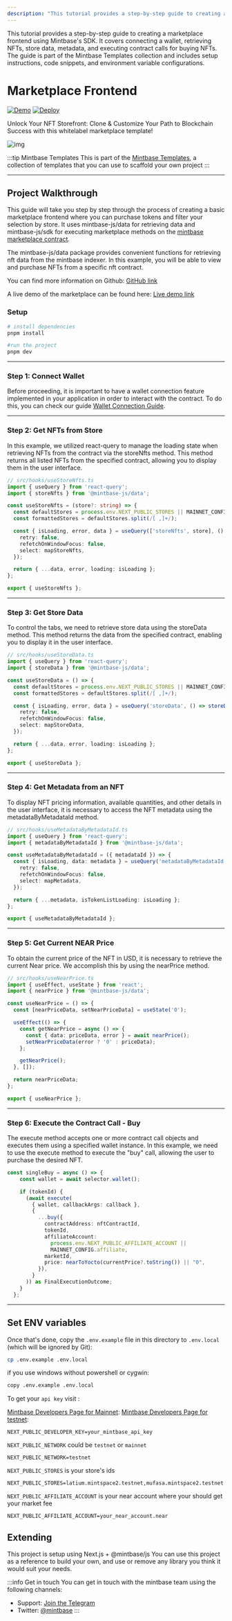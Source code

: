 ```yaml
---
description: "This tutorial provides a step-by-step guide to creating a marketplace frontend using Mintbase's SDK. It covers connecting a wallet, retrieving NFTs, store data, metadata, and executing contract calls for buying NFTs. The guide is part of the Mintbase Templates collection and includes setup instructions, code snippets, and environment variable configurations."
---
```

This tutorial provides a step-by-step guide to creating a marketplace frontend using Mintbase's SDK. It covers connecting a wallet, retrieving NFTs, store data, metadata, and executing contract calls for buying NFTs. The guide is part of the Mintbase Templates collection and includes setup instructions, code snippets, and environment variable configurations.


# Marketplace Frontend

[![Demo](https://img.shields.io/badge/Demo-Visit%20Demo-brightgreen)](https://github.com/Mintbase/templates/tree/main/marketplace)
[![Deploy](https://img.shields.io/badge/Deploy-on%20Vercel-blue)](https://vercel.com/new/clone?repository-url=https%3A%2F%2Fgithub.com%2FMintbase%2Ftemplates%2Ftree%2Fmain%2Fmarketplace)

Unlock Your NFT Storefront: Clone & Customize Your Path to Blockchain Success with this whitelabel marketplace template!

![img](https://i.imgur.com/FjcUss9.png)

:::tip Mintbase Templates
This is part of the [Mintbase Templates](https://github.com/Mintbase/templates), a collection of templates that you can use to scaffold your own project
:::

---

## Project Walkthrough

This guide will take you step by step through the process of creating a basic marketplace frontend where you can purchase tokens and filter your selection by store. It uses mintbase-js/data for retrieving data and mintbase-js/sdk for executing marketplace methods on the [mintbase marketplace contract](https://github.com/Mintbase/mb-contracts/tree/main/mb-interop-market).

The mintbase-js/data package provides convenient functions for retrieving nft data from the mintbase indexer. In this example, you will be able to view and purchase NFTs from a specific nft contract.

You can find more information on Github: [GitHub link](https://github.com/Mintbase/mintbase-js/tree/beta/packages/data)

A live demo of the marketplace can be found here: [Live demo link](https://github.com/Mintbase/templates/tree/main/marketplace)


### Setup

```bash
# install dependencies
pnpm install

#run the project
pnpm dev
```

<hr class="subsection" />

### Step 1: Connect Wallet

Before proceeding, it is important to have a wallet connection feature implemented in your application in order to interact with the contract. To do this, you can check our guide [Wallet Connection Guide](https://github.com/Mintbase/mintbase-js/tree/beta/packages/sdk).

<hr class="subsection" />

### Step 2: Get NFTs from Store

In this example, we utilized react-query to manage the loading state when retrieving NFTs from the contract via the storeNfts method. This method returns all listed NFTs from the specified contract, allowing you to display them in the user interface.

```ts
// src/hooks/useStoreNfts.ts
import { useQuery } from 'react-query';
import { storeNfts } from '@mintbase-js/data';

const useStoreNfts = (store?: string) => {
  const defaultStores = process.env.NEXT_PUBLIC_STORES || MAINNET_CONFIG.stores;
  const formattedStores = defaultStores.split(/[ ,]+/);

  const { isLoading, error, data } = useQuery(['storeNfts', store], () => storeNfts(store || formattedStores, true), {
    retry: false,
    refetchOnWindowFocus: false,
    select: mapStoreNfts,
  });

  return { ...data, error, loading: isLoading };
};

export { useStoreNfts };
```

<hr class="subsection" />

### Step 3: Get Store Data

To control the tabs, we need to retrieve store data using the storeData method. This method returns the data from the specified contract, enabling you to display it in the user interface.

```ts
// src/hooks/useStoreData.ts
import { useQuery } from 'react-query';
import { storeData } from '@mintbase-js/data';

const useStoreData = () => {
  const defaultStores = process.env.NEXT_PUBLIC_STORES || MAINNET_CONFIG.stores;
  const formattedStores = defaultStores.split(/[ ,]+/);

  const { isLoading, error, data } = useQuery('storeData', () => storeData(formattedStores), {
    retry: false,
    refetchOnWindowFocus: false,
    select: mapStoreData,
  });

  return { ...data, error, loading: isLoading };
};

export { useStoreData };

```

<hr class="subsection" />

### Step 4: Get Metadata from an NFT

To display NFT pricing information, available quantities, and other details in the user interface, it is necessary to access the NFT metadata using the metadataByMetadataId method.

```ts
// src/hooks/useMetadataByMetadataId.ts
import { useQuery } from 'react-query';
import { metadataByMetadataId } from '@mintbase-js/data';

const useMetadataByMetadataId = ({ metadataId }) => {
  const { isLoading, data: metadata } = useQuery('metadataByMetadataId', () => metadataByMetadataId(metadataId), {
    retry: false,
    refetchOnWindowFocus: false,
    select: mapMetadata,
  });

  return { ...metadata, isTokenListLoading: isLoading };
};

export { useMetadataByMetadataId };
```

<hr class="subsection" />

### Step 5: Get Current NEAR Price

To obtain the current price of the NFT in USD, it is necessary to retrieve the current Near price. We accomplish this by using the nearPrice method.

```ts
// src/hooks/useNearPrice.ts
import { useEffect, useState } from 'react';
import { nearPrice } from '@mintbase-js/data';

const useNearPrice = () => {
  const [nearPriceData, setNearPriceData] = useState('0');

  useEffect(() => {
    const getNearPrice = async () => {
      const { data: priceData, error } = await nearPrice();
      setNearPriceData(error ? '0' : priceData);
    };

    getNearPrice();
  }, []);

  return nearPriceData;
};

export { useNearPrice };
```

<hr class="subsection" />

### Step 6: Execute the Contract Call - Buy

The execute method accepts one or more contract call objects and executes them using a specified wallet instance. In this example, we need to use the execute method to execute the "buy" call, allowing the user to purchase the desired NFT.

```ts
const singleBuy = async () => {
    const wallet = await selector.wallet();

    if (tokenId) {
      (await execute(
        { wallet, callbackArgs: callback },
        {
          ...buy({
            contractAddress: nftContractId,
            tokenId,
            affiliateAccount:
              process.env.NEXT_PUBLIC_AFFILIATE_ACCOUNT ||
              MAINNET_CONFIG.affiliate,
            marketId,
            price: nearToYocto(currentPrice?.toString()) || "0",
          }),
        }
      )) as FinalExecutionOutcome;
    }
  };
```

---

## Set ENV variables

Once that's done, copy the `.env.example` file in this directory to `.env.local` (which will be ignored by Git):

```bash
cp .env.example .env.local
```

if you use windows without powershell or cygwin:

```bash
copy .env.example .env.local
```

To get your `api key` visit :

[Mintbase Developers Page for Mainnet](https://github.com/Mintbase/mintbase-js):
[Mintbase Developers Page for testnet](https://github.com/Mintbase/mintbase-js):

```
NEXT_PUBLIC_DEVELOPER_KEY=your_mintbase_api_key
```

`NEXT_PUBLIC_NETWORK` could be `testnet` or `mainnet`

```
NEXT_PUBLIC_NETWORK=testnet
```

`NEXT_PUBLIC_STORES` is your store's ids

```
NEXT_PUBLIC_STORES=latium.mintspace2.testnet,mufasa.mintspace2.testnet
```

`NEXT_PUBLIC_AFFILIATE_ACCOUNT` is your near account where your should get your market fee

```
NEXT_PUBLIC_AFFILIATE_ACCOUNT=your_near_account.near
```

## Extending

This project is setup using Next.js + @mintbase/js
You can use this project as a reference to build your own, and use or remove any library you think it would suit your needs.

:::info Get in touch
You can get in touch with the mintbase team using the following channels:

- Support: [Join the Telegram](https://t.me/mintdev)
- Twitter: [@mintbase](https://twitter.com/mintbase)
:::